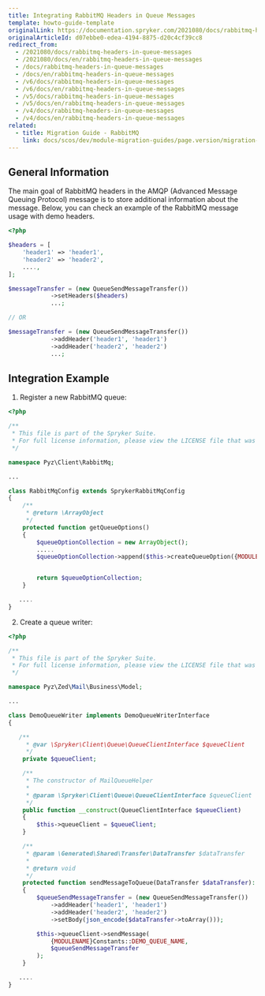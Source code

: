 ```yaml
---
title: Integrating RabbitMQ Headers in Queue Messages
template: howto-guide-template
originalLink: https://documentation.spryker.com/2021080/docs/rabbitmq-headers-in-queue-messages
originalArticleId: d07ebbe0-edea-4194-8875-d20c4cf39cc8
redirect_from:
  - /2021080/docs/rabbitmq-headers-in-queue-messages
  - /2021080/docs/en/rabbitmq-headers-in-queue-messages
  - /docs/rabbitmq-headers-in-queue-messages
  - /docs/en/rabbitmq-headers-in-queue-messages
  - /v6/docs/rabbitmq-headers-in-queue-messages
  - /v6/docs/en/rabbitmq-headers-in-queue-messages
  - /v5/docs/rabbitmq-headers-in-queue-messages
  - /v5/docs/en/rabbitmq-headers-in-queue-messages
  - /v4/docs/rabbitmq-headers-in-queue-messages
  - /v4/docs/en/rabbitmq-headers-in-queue-messages
related:
  - title: Migration Guide - RabbitMQ
    link: docs/scos/dev/module-migration-guides/page.version/migration-guide-rabbitmq.html
---
```


## General Information
The main goal of RabbitMQ headers in the AMQP (Advanced Message Queuing Protocol) message is to store additional information about the message. Below, you can check an example of the RabbitMQ message usage with demo headers.

```php
<?php

$headers = [
    'header1' => 'header1',
    'header2' => 'header2',
    ....,
];

$messageTransfer = (new QueueSendMessageTransfer())
            ->setHeaders($headers)
            ...;

// OR

$messageTransfer = (new QueueSendMessageTransfer())
            ->addHeader('header1', 'header1')
            ->addHeader('header2', 'header2')
            ...;
```

## Integration Example
1. Register a new RabbitMQ queue:
```php
<?php

/**
 * This file is part of the Spryker Suite.
 * For full license information, please view the LICENSE file that was distributed with this source code.
 */

namespace Pyz\Client\RabbitMq;

...

class RabbitMqConfig extends SprykerRabbitMqConfig
{
    /**
     * @return \ArrayObject
     */
    protected function getQueueOptions()
    {
        $queueOptionCollection = new ArrayObject();
        .....
        $queueOptionCollection->append($this->createQueueOption({MODULENAME}Constants::DEMO_QUEUE_NAME, {MODULENAME}Constants::'DEMO_ERROR_QUEUE_NAME'));


        return $queueOptionCollection;
    }

   ....
}
```
2. Create a queue writer:
```php
<?php

/**
 * This file is part of the Spryker Suite.
 * For full license information, please view the LICENSE file that was distributed with this source code.
 */

namespace Pyz\Zed\Mail\Business\Model;

...

class DemoQueueWriter implements DemoQueueWriterInterface
{

   /**
     * @var \Spryker\Client\Queue\QueueClientInterface $queueClient
     */
    private $queueClient;

    /**
     * The constructor of MailQueueHelper
     *
     * @param \Spryker\Client\Queue\QueueClientInterface $queueClient
     */
    public function __construct(QueueClientInterface $queueClient)
    {
        $this->queueClient = $queueClient;
    }

    /**
     * @param \Generated\Shared\Transfer\DataTransfer $dataTransfer
     *
     * @return void
     */
    protected function sendMessageToQueue(DataTransfer $dataTransfer): void
    {
        $queueSendMessageTransfer = (new QueueSendMessageTransfer())
            ->addHeader('header1', 'header1')
            ->addHeader('header2', 'header2')
            ->setBody(json_encode($dataTransfer->toArray()));

        $this->queueClient->sendMessage(
            {MODULENAME}Constants::DEMO_QUEUE_NAME,
            $queueSendMessageTransfer
        );
    }

   ....
}
```

<!--
**See also:**

* Queue
* Migration Guide - RabbitMQ
-->

<!-- _Last review date: Mar 05, 2019_ by Oleksandr Myrnyi, Andrii Tserkovnyi -->
